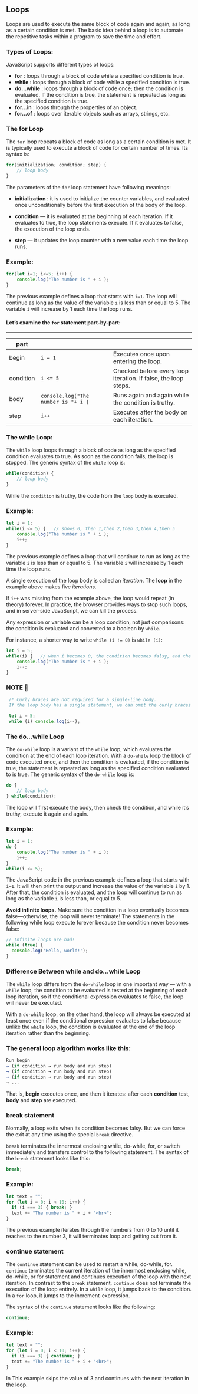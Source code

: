 ## Loops 

Loops are used to execute the same block of code again and again, as long as a certain condition is met. The basic idea behind a loop is to automate the repetitive tasks within a program to save the time and effort.

### Types of Loops: 

JavaScript supports different types of loops:
- **for** : loops through a block of code while a specified condition is true. 
- **while** : loops through a block of code while a specified condition is true.
- **do…while** : loops through a block of code once; then the condition is evaluated. If the condition is true, the statement is repeated as long as the specified condition is true.
- **for…in** : loops through the properties of an object.
- **for…of** : loops over iterable objects such as arrays, strings, etc.

### The for Loop

The `for` loop repeats a block of code as long as a certain condition is met. It is typically used to execute a block of code for certain number of times. Its syntax is:

```javascript
for(initialization; condition; step) {
    // loop body
}
```

The parameters of the `for` loop statement have following meanings:

- **initialization** : it is used to initialize the counter variables, and evaluated once unconditionally before the first execution of the body of the loop.

- **condition** — it is evaluated at the beginning of each iteration. If it evaluates to true, the loop statements execute. If it evaluates to false, the execution of the loop ends.

- **step** — it updates the loop counter with a new value each time the loop runs.

### **Example:**

```javascript 
for(let i=1; i<=5; i++) {
    console.log("The number is " + i );
}
```
The previous example defines a loop that starts with `i=1`. The loop will continue as long as the value of the variable `i` is less than or equal to 5. The variable `i` will increase by 1 each time the loop runs.

#### Let’s examine the `for` statement part-by-part:

----

| part | |  |
| -------- | -------- | -------- |
| begin     | `i = 1`      | Executes once upon entering the loop.     |
| condition     | `i <= 5	`  | Checked before every loop iteration. If false, the loop stops.  |
| body     | `console.log("The number is "+ i )`  | Runs again and again while the condition is truthy.|
| step     | `i++ `      | Executes after the body on each iteration.  |


### The while Loop:  

The `while` loop loops through a block of code as long as the specified condition evaluates to true. As soon as the condition fails, the loop is stopped. The generic syntax of the `while` loop is:

```javascript 
while(condition) {
    // loop body
}
```
While the `condition` is truthy, the code from the `loop` body is executed.

### **Example:**

```javascript
let i = 1;
while(i <= 5) {   // shows 0, then 1,then 2,then 3,then 4,then 5  
    console.log("The number is " + i );
    i++;
} 
```
The previous example defines a loop that will continue to run as long as the variable `i` is less than or equal to 5. The variable `i` will increase by 1 each time the loop runs.

A single execution of the loop body is called an _iteration_. The **loop** in the example above makes five _iterations_.

If `i++` was missing from the example above, the loop would repeat (in theory) forever.
In practice, the browser provides ways to stop such loops, and in server-side JavaScript, we can kill the process.

Any expression or variable can be a loop condition, not just comparisons:
the condition is evaluated and converted to a boolean by `while`.

For instance, a shorter way to write `while (i != 0)` is `while (i)`:

```js
let i = 5;
while(i) {   // when i becomes 0, the condition becomes falsy, and the loop stops.
    console.log("The number is " + i );
    i--;
} 
```
### **NOTE** :100: 
```js
 /* Curly braces are not required for a single-line body.
 If the loop body has a single statement, we can omit the curly braces {…}:*/ 

 let i = 5;
 while (i) console.log(i--);

```

### The do...while Loop
The `do-while` loop is a variant of the `while` loop, which evaluates the condition at the end of each loop iteration. With a `do-while` loop the block of code executed once, and then the condition is evaluated, if the condition is true, the statement is repeated as long as the specified condition evaluated to is true. The generic syntax of the `do-while` loop is:

```javascript
do {
    // loop body
} while(condition);
``` 

The loop will first execute the body, then check the condition, and while it’s truthy, execute it again and again.

### **Example:**

```javascript
let i = 1;
do {
    console.log("The number is " + i );
    i++;
}
while(i <= 5);
```
The JavaScript code in the previous example defines a loop that starts with `i=1`. It will then print the output and increase the value of the variable `i` by 1. After that, the condition is evaluated, and the loop will continue to run as long as the variable `i` is less than, or equal to 5.

**Avoid infinite loops.** Make sure the condition in a loop eventually becomes false—otherwise, the loop will never terminate! The statements in the following while loop execute forever because the condition never becomes false:

```javascript 
// Infinite loops are bad!
while (true) {
  console.log('Hello, world!');
}
```
### Difference Between while and do...while Loop

The `while` loop differs from the `do-while` loop in one important way — with a `while` loop, the condition to be evaluated is tested at the beginning of each loop iteration, so if the conditional expression evaluates to false, the loop will never be executed.

With a `do-while` loop, on the other hand, the loop will always be executed at least once even if the conditional expression evaluates to false because unlike the `while` loop, the condition is evaluated at the end of the loop iteration rather than the beginning.

### The general loop algorithm works like this:

```js
Run begin
→ (if condition → run body and run step)
→ (if condition → run body and run step)
→ (if condition → run body and run step)
→ ...
```

That is, **begin** executes once, and then it iterates: after each **condition** test, **body** and **step** are executed.

### break statement

Normally, a loop exits when its condition becomes falsy.
But we can force the exit at any time using the special `break` directive.

`break` terminates the innermost enclosing while, do-while, for, or switch immediately and transfers control to the following statement. The syntax of the `break` statement looks like this:

```javascript 
break;
```

### **Example:**

```javascript
let text = "";
for (let i = 0; i < 10; i++) {
  if (i === 3) { break; }
  text += "The number is " + i + "<br>";
}
```
The previous example iterates through the numbers from 0 to 10 until it reaches to the number 3, it will terminates loop and getting out from it.

### continue statement

The `continue` statement can be used to restart a while, do-while, for. `continue` terminates the current iteration of the innermost enclosing while, do-while, or for statement and continues execution of the loop with the next iteration. In contrast to the `break` statement, `continue` does not terminate the execution of the loop entirely. In a `while` loop, it jumps back to the condition. In a `for` loop, it jumps to the increment-expression.

The syntax of the `continue` statement looks like the following:

```javascript
continue;
```
### **Example:**

```javascript
let text = "";
for (let i = 0; i < 10; i++) {
  if (i === 3) { continue; }
  text += "The number is " + i + "<br>";
}
```

In This example skips the value of 3 and continues with the next iteration in the loop.
